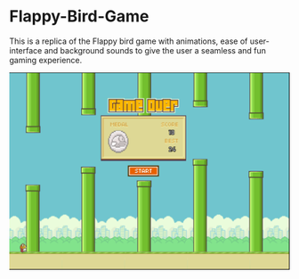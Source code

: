 # Flappy-Bird-Game
This is a replica of the Flappy bird game with animations, ease of user-interface and background sounds to give the user a seamless and fun gaming experience.

![](images/flappybird.PNG)
